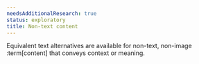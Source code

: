 ```yaml
---
needsAdditionalResearch: true
status: exploratory
title: Non-text content
---
```


Equivalent text alternatives are available for non-text, non-image :term[content] that conveys context or meaning.
